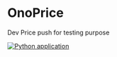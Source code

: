 # OnoPrice

Dev Price push for testing purpose







[![Python application](https://github.com/dharmakrish6/OnoPrice/actions/workflows/python-app.yml/badge.svg?branch=main)](https://github.com/dharmakrish6/OnoPrice/actions/workflows/python-app.yml)
